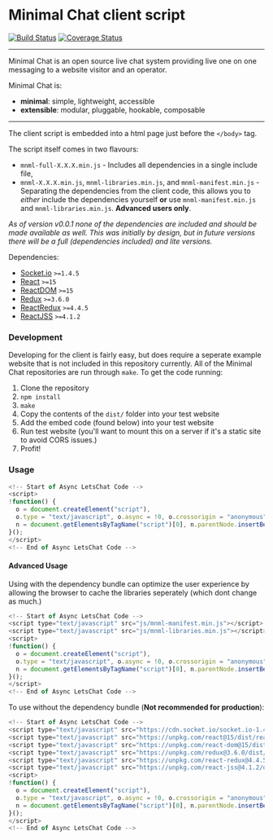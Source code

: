 # Minimal Chat client script

[![Build Status](https://travis-ci.org/minimalchat/mnml-client.svg?branch=master)](https://travis-ci.org/minimalchat/mnml-client)
[![Coverage Status](https://coveralls.io/repos/github/minimalchat/mnml-client/badge.svg?branch=master)](https://coveralls.io/github/minimalchat/mnml-client?branch=master)

---

Minimal Chat is an open source live chat system providing live one on one messaging to a website visitor and an operator.

Minimal Chat is:
-   **minimal**: simple, lightweight, accessible
-   **extensible**: modular, pluggable, hookable, composable

---

The client script is embedded into a html page just before the `</body>` tag.


The script itself comes in two flavours:
-   `mnml-full-X.X.X.min.js` - Includes all dependencies in a single include file,
-   `mnml-X.X.X.min.js`, `mnml-libraries.min.js`, and `mnml-manifest.min.js` - Separating the dependencies from the client code, this allows you to *either* include the dependencies yourself **or** use `mnml-manifest.min.js` and `mnml-libraries.min.js`. **Advanced users only**.

*As of version v0.0.1 none of the dependencies are included and should be made available as well. This was initially by design, but in future versions there will be a full (dependencies included) and lite versions.*

Dependencies:
-   [Socket.io](https://github.com/socketio/socket.io) `>=1.4.5`
-   [React](https://github.com/facebook/react) `>=15`
-   [ReactDOM](https://github.com/facebook/react) `>=15`
-   [Redux](https://github.com/reactjs/redux) `>=3.6.0`
-   [ReactRedux](https://github.com/reactjs/react-redux) `>=4.4.5`
-   [ReactJSS](https://github.com/cssinjs/react-jss) `>=4.1.2`

### Development

Developing for the client is fairly easy, but does require a seperate example website that is not included in this repository currently. All of the Minimal Chat repositories are run through `make`. To get the code running:

1.  Clone the repository
2.  `npm install`
3.  `make`
4.  Copy the contents of the `dist/` folder into your test website
5.  Add the embed code (found below) into your test website
6.  Run test website (you'll want to mount this on a server if it's a static site to avoid CORS issues.)
7.  Profit!

### Usage

```javascript
<!-- Start of Async LetsChat Code -->
<script>
!function() {
  o = document.createElement("script"),
  o.type = "text/javascript", o.async = !0, o.crossorigin = "anonymous", o.src = "/mnml-full-0.0.2.min.js",
  n = document.getElementsByTagName("script")[0], n.parentNode.insertBefore(o, n);
}();
</script>
<!-- End of Async LetsChat Code -->
```

#### Advanced Usage


Using with the dependency bundle can optimize the user experience by allowing the browser to cache the libraries seperately (which dont change as much.)

```javascript
<!-- Start of Async LetsChat Code -->
<script type="text/javascript" src="js/mnml-manifest.min.js"></script>
<script type="text/javascript" src="js/mnml-libraries.min.js"></script>
<script>
!function() {
  o = document.createElement("script"),
  o.type = "text/javascript", o.async = !0, o.crossorigin = "anonymous", o.src = "/mnml-0.0.2.min.js",
  n = document.getElementsByTagName("script")[0], n.parentNode.insertBefore(o, n);
}();
</script>
<!-- End of Async LetsChat Code -->
```


To use without the dependency bundle (**Not recommended for production**):

```javascript
<!-- Start of Async LetsChat Code -->
<script type="text/javascript" src="https://cdn.socket.io/socket.io-1.4.5.js"></script>
<script type="text/javascript" src="https://unpkg.com/react@15/dist/react.js"></script>
<script type="text/javascript" src="https://unpkg.com/react-dom@15/dist/react-dom.js"></script>
<script type="text/javascript" src="https://unpkg.com/redux@3.6.0/dist/redux.js"></script>
<script type="text/javascript" src="https://unpkg.com/react-redux@4.4.5/dist/react-redux.js"></script>
<script type="text/javascript" src="https://unpkg.com/react-jss@4.1.2/dist/jss-compose.js"></script>
<script>
!function() {
  o = document.createElement("script"),
  o.type = "text/javascript", o.async = !0, o.crossorigin = "anonymous", o.src = "/mnml-0.0.2.min.js",
  n = document.getElementsByTagName("script")[0], n.parentNode.insertBefore(o, n);
}();
</script>
<!-- End of Async LetsChat Code -->
```
